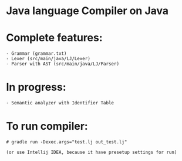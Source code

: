 # Java language Compiler on Java

# Complete features:
```
- Grammar (grammar.txt)
- Lexer (src/main/java/LJ/Lexer)
- Parser with AST (src/main/java/LJ/Parser)
```

# In progress:
```
- Semantic analyzer with Identifier Table
```

# To run compiler:
```
# gradle run -Dexec.args="test.lj out_test.lj"

(or use Intellij IDEA, because it have presetup settings for run)
```